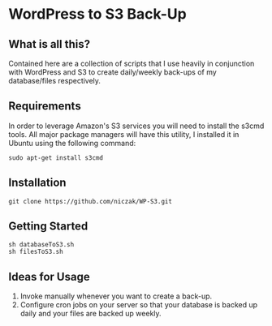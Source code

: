 WordPress to S3 Back-Up
===========

## What is all this?

Contained here are a collection of scripts that I use heavily in conjunction with WordPress and S3 to create daily/weekly back-ups of my database/files respectively.

## Requirements

In order to leverage Amazon's S3 services you will need to install the s3cmd tools.  All major package managers will have this utility, I installed it in Ubuntu using the following command:
```
sudo apt-get install s3cmd
```

## Installation
```
git clone https://github.com/niczak/WP-S3.git
```

## Getting Started
```
sh databaseToS3.sh
sh filesToS3.sh
```

## Ideas for Usage

1. Invoke manually whenever you want to create a back-up.
2. Configure cron jobs on your server so that your database is backed up daily and your files are backed up weekly.
